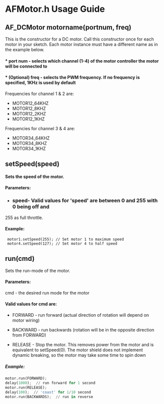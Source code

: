 # AFMotor.h Usage Guide 

## AF_DCMotor motorname(portnum, freq)

This is the constructor for a DC motor.  Call this constructor once for each
motor in your sketch.  Each motor instance must have a different name as
in the example below.

#### * port num - selects which channel (1-4) of the motor controller the motor will be connected to
#### * (Optional) freq - selects the PWM frequency.  If no frequency is specified, 1KHz is used by default
Frequencies for channel 1 & 2 are:
* MOTOR12_64KHZ
* MOTOR12_8KHZ
* MOTOR12_2KHZ
* MOTOR12_1KHZ 

Frequencies for channel 3 & 4 are:
* MOTOR34_64KHZ
* MOTOR34_8KHZ
* MOTOR34_1KHZ 


## setSpeed(speed)

#### Sets the speed of the motor.

#### Parameters:
* ###  speed- Valid values for 'speed' are between 0 and 255 with 0 being off and
255 as full throttle.

#### Example:
```
 motor1.setSpeed(255); // Set motor 1 to maximum speed
 motor4.setSpeed(127); // Set motor 4 to half speed
```

## run(cmd)

Sets the run-mode of the motor.

#### Parameters:
cmd - the desired run mode for the motor

#### Valid values for cmd are:

* FORWARD - run forward (actual direction of rotation will depend on motor wiring)

* BACKWARD - run backwards (rotation will be in the opposite direction from FORWARD)

* RELEASE - Stop the motor.  This removes power from the motor and is equivalent to setSpeed(0).  The motor shield does not implement dynamic breaking, so the motor may take some time to spin down

##### Example:

``` python
motor.run(FORWARD);
delay(1000);  // run forward for 1 second
motor.run(RELEASE);
delay(100);  // 'coast' for 1/10 second
motor.run(BACKWARDS);  // run in reverse

```



